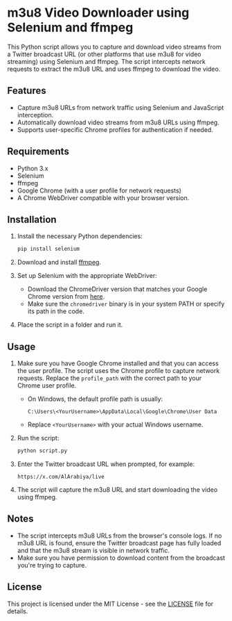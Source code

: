 
# m3u8 Video Downloader using Selenium and ffmpeg

This Python script allows you to capture and download video streams from a Twitter broadcast URL (or other platforms that use m3u8 for video streaming) using Selenium and ffmpeg. The script intercepts network requests to extract the m3u8 URL and uses ffmpeg to download the video.

## Features

- Capture m3u8 URLs from network traffic using Selenium and JavaScript interception.
- Automatically download video streams from m3u8 URLs using ffmpeg.
- Supports user-specific Chrome profiles for authentication if needed.

## Requirements

- Python 3.x
- Selenium
- ffmpeg
- Google Chrome (with a user profile for network requests)
- A Chrome WebDriver compatible with your browser version.

## Installation

1. Install the necessary Python dependencies:
    ```bash
    pip install selenium
    ```

2. Download and install [ffmpeg](https://ffmpeg.org/download.html).

3. Set up Selenium with the appropriate WebDriver:
   - Download the ChromeDriver version that matches your Google Chrome version from [here](https://sites.google.com/a/chromium.org/chromedriver/downloads).
   - Make sure the `chromedriver` binary is in your system PATH or specify its path in the code.

4. Place the script in a folder and run it.

## Usage

1. Make sure you have Google Chrome installed and that you can access the user profile. The script uses the Chrome profile to capture network requests. Replace the `profile_path` with the correct path to your Chrome user profile.
   - On Windows, the default profile path is usually:
     ```
     C:\Users\<YourUsername>\AppData\Local\Google\Chrome\User Data
     ```
   - Replace `<YourUsername>` with your actual Windows username.

2. Run the script:
    ```bash
    python script.py
    ```

3. Enter the Twitter broadcast URL when prompted, for example:
    ```
    https://x.com/AlArabiya/live
    ```

4. The script will capture the m3u8 URL and start downloading the video using ffmpeg.

## Notes

- The script intercepts m3u8 URLs from the browser's console logs. If no m3u8 URL is found, ensure the Twitter broadcast page has fully loaded and that the m3u8 stream is visible in network traffic.
- Make sure you have permission to download content from the broadcast you're trying to capture.

## License

This project is licensed under the MIT License - see the [LICENSE](LICENSE) file for details.
